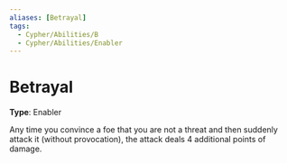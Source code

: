 ```yaml
---
aliases: [Betrayal]
tags:
  - Cypher/Abilities/B
  - Cypher/Abilities/Enabler
---
```


# Betrayal

**Type**: Enabler

Any time you convince a foe that you are not a threat and then suddenly attack it (without provocation), the attack deals 4 additional points of damage.
